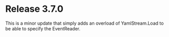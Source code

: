 # Release 3.7.0

This is a minor update that simply adds an overload of YamlStream.Load to be able to specify the EventReader.


